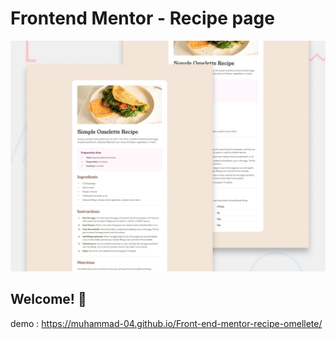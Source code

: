 # Frontend Mentor - Recipe page

![Design preview for the Recipe page coding challenge](./design/desktop-preview.jpg)

## Welcome! 👋

demo : https://muhammad-04.github.io/Front-end-mentor-recipe-omellete/
